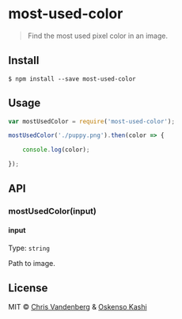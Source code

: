 # most-used-color

> Find the most used pixel color in an image.


## Install

```
$ npm install --save most-used-color
```


## Usage

```js
var mostUsedColor = require('most-used-color');

mostUsedColor('./puppy.png').then(color => {

	console.log(color);

});
```


## API

### mostUsedColor(input)

#### input

Type: `string`

Path to image.

## License

MIT © [Chris Vandenberg](https://github.com/MrChristofferson) & [Oskenso Kashi](https://github.com/Oskenso)
